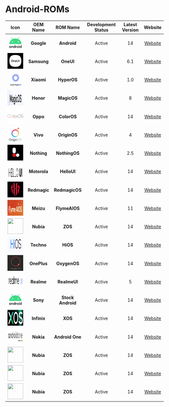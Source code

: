 # Android-ROMs

|                          Icon                           |   OEM Name   |     ROM Name      | Development Status | Latest Version |   Website   |
| :-----------------------------------------------------: | :----------: | :---------------: | :----------------: | :------------: | :---------: |
|  <img src="Icons/Android.png" width="50" height="50">   |  **Google**  |    **Android**    |       Active       |       14       | [Website]() |
|   <img src="Icons/OneUI.png" width="50" height="50">    | **Samsung**  |     **OneUI**     |       Active       |      6.1       | [Website]() |
|  <img src="Icons/HyperOS.png" width="50" height="50">   |  **Xiaomi**  |    **HyperOS**    |       Active       |      1.0       | [Website]() |
|  <img src="Icons/MagicOS.png" width="50" height="50">   |  **Honor**   |    **MagicOS**    |       Active       |       8        | [Website]() |
|  <img src="Icons/ColorOS.png" width="50" height="50">   |   **Oppo**   |    **ColorOS**    |       Active       |       14       | [Website]() |
|  <img src="Icons/OriginOS.png" width="50" height="50">  |   **Vivo**   |   **OriginOS**    |       Active       |       4        | [Website]() |
| <img src="Icons/NothingOS.png" width="50" height="50">  | **Nothing**  |   **NothingOS**   |       Active       |      2.5       | [Website]() |
|  <img src="Icons/HelloUI.png" width="50" height="50">   | **Motorola** |    **HelloUI**    |       Active       |       14       | [Website]() |
| <img src="Icons/RedmagicOS.png" width="50" height="50"> | **Redmagic** |  **RedmagicOS**   |       Active       |       14       | [Website]() |
| <img src="Icons/FlymeAIOS.png" width="50" height="50">  |  **Meizu**   |   **FlymeAIOS**   |       Active       |       11       | [Website]() |
|    <img src="Icons/ZOS.png" width="50" height="50">     |  **Nubia**   |      **ZOS**      |       Active       |       14       | [Website]() |
|    <img src="Icons/HiOS.png" width="50" height="50">    |  **Techno**  |     **HiOS**      |       Active       |       14       | [Website]() |
|  <img src="Icons/OxygenOS.png" width="50" height="50">  | **OnePlus**  |   **OxygenOS**    |       Active       |       14       | [Website]() |
|  <img src="Icons/RealmeUI.png" width="50" height="50">  |  **Realme**  |   **RealmeUI**    |       Active       |       5        | [Website]() |
|  <img src="Icons/Android.png" width="50" height="50">   |   **Sony**   | **Stock Android** |       Active       |       14       | [Website]() |
|    <img src="Icons/XOS.png" width="50" height="50">     | **Infinix**  |      **XOS**      |       Active       |       14       | [Website]() |
| <img src="Icons/AndroidOne.png" width="50" height="50"> |  **Nokia**   |  **Android One**  |       Active       |       14       | [Website]() |
|    <img src="Icons/ZOS.png" width="50" height="50">     |  **Nubia**   |      **ZOS**      |       Active       |       14       | [Website]() |
|    <img src="Icons/ZOS.png" width="50" height="50">     |  **Nubia**   |      **ZOS**      |       Active       |       14       | [Website]() |
|    <img src="Icons/ZOS.png" width="50" height="50">     |  **Nubia**   |      **ZOS**      |       Active       |       14       | [Website]() |
